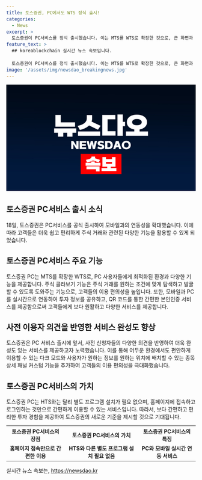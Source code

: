 ```yaml
---
title: 토스증권, PC에서도 WTS 정식 출시!
categories:
  - News
excerpt: >
  토스증권이 PC서비스를 정식 출시했습니다. 이는 MTS를 WTS로 확장한 것으로, 큰 화면과 자세한 정보로 투자자들이 쉽고 편리하게 이용할 수 있습니다. 주식 골라보기 기능을 통해 원하는 조건의 투자 종목을 탐색하고 발굴할 수 있으며, 모바일과 PC를 실시간 연동해 편의성을 높였습니다. HTS와 달리 별도의 프로그램 설치가 필요 없는 것도 특징이며, 사용자 의견을 반영한 다크 모드와 종목 상세 패널 커스텀 기능이 추가되었습니다. 토스증권 관계자는 토스증권 PC는 더 많은 투자 정보와 기능을 제공하여 새로운 투자 경험을 제시할 것이라고 말했습니다.
feature_text: >
  ## koreablockchain 실시간 뉴스 속보입니다.

  토스증권이 PC서비스를 정식 출시했습니다. 이는 MTS를 WTS로 확장한 것으로, 큰 화면과 자세한 정보로 투자자들이 쉽고 편리하게 이용할 수 있습니다. 주식 골라보기 기능을 통해 원하는 조건의 투자 종목을 탐색하고 발굴할 수 있으며, 모바일과 PC를 실시간 연동해 편의성을 높였습니다. HTS와 달리 별도의 프로그램 설치가 필요 없는 것도 특징이며, 사용자 의견을 반영한 다크 모드와 종목 상세 패널 커스텀 기능이 추가되었습니다. 토스증권 관계자는 토스증권 PC는 더 많은 투자 정보와 기능을 제공하여 새로운 투자 경험을 제시할 것이라고 말했습니다.
image: '/assets/img/newsdao_breakingnews.jpg'
---
```


<p><img src="/assets/img/newsdao_breakingnews.jpg" alt="koreablockchain 속보" /></p>

<h2 data-ke-size="size26">토스증권 PC서비스 출시 소식</h2>

<p data-ke-size="size16">18일, 토스증권은 PC서비스를 공식 출시하여 모바일과의 연동성을 확대했습니다. 이에 따라 고객들은 더욱 쉽고 편리하게 주식 거래와 관련된 다양한 기능을 활용할 수 있게 되었습니다.</p>

<h2 data-ke-size="size24">토스증권 PC서비스 주요 기능</h2>

<p data-ke-size="size16">토스증권 PC는 MTS를 확장한 WTS로, PC 사용자들에게 최적화된 환경과 다양한 기능을 제공합니다. 주식 골라보기 기능은 주식 거래를 원하는 조건에 맞게 탐색하고 발굴할 수 있도록 도와주는 기능으로, 고객들의 이용 편의성을 높입니다. 또한, 모바일과 PC를 실시간으로 연동하여 투자 정보를 공유하고, QR 코드를 통한 간편한 본인인증 서비스를 제공함으로써 고객들에게 보다 원활하고 다양한 서비스를 제공합니다.</p>

<h2 data-ke-size="size24">사전 이용자 의견을 반영한 서비스 완성도 향상</h2>

<p data-ke-size="size16">토스증권은 PC 서비스 출시에 앞서, 사전 신청자들의 다양한 의견을 반영하여 더욱 완성도 있는 서비스를 제공하고자 노력했습니다. 이를 통해 어두운 환경에서도 편안하게 이용할 수 있는 다크 모드와 사용자가 원하는 정보를 원하는 위치에 배치할 수 있는 종목 상세 패널 커스텀 기능을 추가하여 고객들의 이용 편의성을 극대화했습니다.</p>

<h2 data-ke-size="size24">토스증권 PC서비스의 가치</h2>

<p data-ke-size="size16">토스증권 PC는 HTS와는 달리 별도 프로그램 설치가 필요 없으며, 홈페이지에 접속하고 로그인하는 것만으로 간편하게 이용할 수 있는 서비스입니다. 따라서, 보다 간편하고 편리한 투자 경험을 제공하여 토스증권의 새로운 기준을 제시할 것으로 기대됩니다.</p>

<table>
    <tr>
        <th>토스증권 PC서비스의 장점</th>
        <th>토스증권 PC서비스의 가치</th>
        <th>토스증권 PC서비스의 특징</th>
    </tr>
    <tr>
        <td style="text-align: center; height: 17px;"><b>홈페이지 접속만으로 간편한 이용</b></td>
        <td style="text-align: center; height: 17px;"><b>HTS와 다른 별도 프로그램 설치 필요 없음</b></td>
        <td style="text-align: center; height: 17px;"><b>PC와 모바일 실시간 연동 서비스</b></td>
    </tr>
</table>
실시간 뉴스 속보는, <a href="https://newsdao.kr" rel="dofollow">https://newsdao.kr</a>


